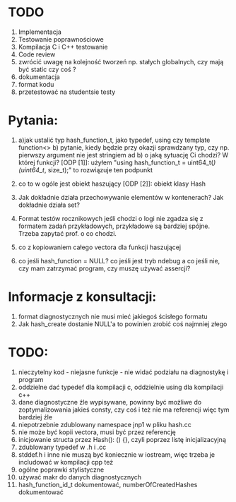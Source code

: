 # TODO
1) Implementacja
2) Testowanie poprawnościowe
3) Kompilacja C i C++ testowanie
4) Code review
5) zwrócić uwagę na kolejność tworzeń np. stałych globalnych, czy mają być static czy coś ?
6) dokumentacja
7) format kodu 
8) przetestować na studentsie testy 


# Pytania:
1) a)jak ustalić typ hash_function_t, jako typedef, using czy template function<> 
   b) pytanie, kiedy będzie przy okazji sprawdzany typ, czy np. pierwszy argument nie jest stringiem
   ad b) o jaką sytuację Ci chodzi? W której funkcji?
[ODP [1]]: użyłem "using hash_function_t = uint64_t(*)(uint64_t*, size_t);" to rozwiązuje ten podpunkt

2) co to w ogóle jest obiekt haszujący
[ODP [2]]: obiekt klasy Hash 

3) Jak dokładnie działa przechowywanie elementów w kontenerach? Jak dokładnie działa set?

4) Format testów rocznikowych jeśli chodzi o logi nie zgadza się z formatem zadań przykładowych, przykładowe są bardziej spójne. Trzeba zapytać prof. o co chodzi.

5) co z kopiowaniem całego vectora dla funkcji haszującej

6) co jeśli hash_function = NULL? co jeśli jest tryb ndebug a co jeśli nie, czy mam zatrzymać program, czy muszę używać assercji?

# Informacje z konsultacji:
1) format diagnostycznych nie musi mieć jakiegoś ścisłego formatu
2) Jak hash_create dostanie NULL'a to powinien zrobić coś najmniej złego

# TODO:
1) nieczytelny kod - niejasne funkcje - nie widać podziału na diagnostykę i program
2) oddzielne dać typedef dla kompilacji c, oddzielnie using dla kompilacji c++
3) dane diagnostyczne źle wypisywane, powinny być możliwe do zoptymalizowania jakieś consty, czy coś i też nie ma referencji więc tym bardziej źle 
4) niepotrzebnie zdublowany namespace jnp1 w pliku hash.cc
5) nie może być kopii vectora, musi być przez referencję 
6) inicjowanie structa przez Hash(): () {}, czyli poprzez listę inicjalizacyjną
7) zdublowany typedef w .h i .cc 
8) stddef.h i inne nie muszą być koniecznie w iostream, więc trzeba je includować w kompilacji cpp też 
9) ogólne poprawki stylistyczne
10) używać makr do danych diagnostycznych
11) hash_function_id_t dokumentować, numberOfCreatedHashes dokumentować
